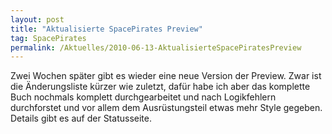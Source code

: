 ```yaml
---
layout: post
title: "Aktualisierte SpacePirates Preview"
tag: SpacePirates
permalink: /Aktuelles/2010-06-13-AktualisierteSpacePiratesPreview
---
```


Zwei Wochen später gibt es wieder eine neue Version der Preview. Zwar ist die Änderungsliste kürzer wie zuletzt, dafür habe ich aber das komplette Buch nochmals komplett durchgearbeitet und nach Logikfehlern durchforstet und vor allem dem Ausrüstungsteil etwas mehr Style gegeben. Details gibt es auf der Statusseite.
